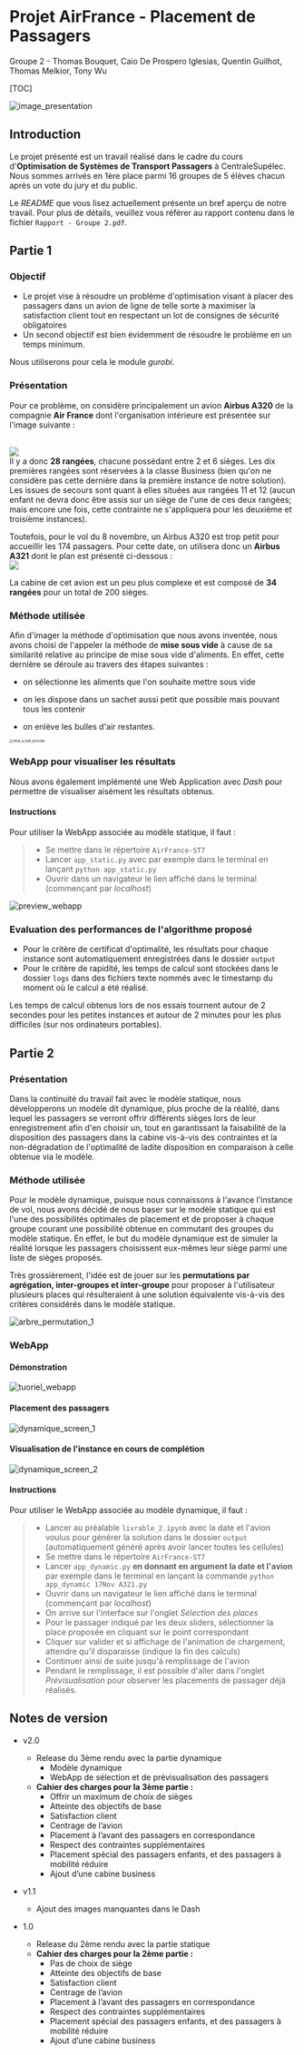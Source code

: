 # Projet AirFrance - Placement de Passagers
Groupe 2 - Thomas Bouquet, Caio De Prospero Iglesias, Quentin Guilhot, Thomas Melkior, Tony Wu

[TOC]

![image_presentation](assets/image_presentation.png)



## Introduction

Le projet présenté est un travail réalisé dans le cadre du cours d'**Optimisation de Systèmes de Transport Passagers** à CentraleSupélec. Nous sommes arrivés en 1ère place parmi 16 groupes de 5 élèves chacun après un vote du jury et du public.

Le *README* que vous lisez actuellement présente un bref aperçu de notre travail. Pour plus de détails, veuillez vous référer au rapport contenu dans le fichier `Rapport - Groupe 2.pdf`.



## Partie 1

### Objectif

- Le projet vise à résoudre un problème d'optimisation visant à placer des passagers dans un avion de ligne de telle sorte à maximiser la satisfaction client tout en respectant un lot de consignes de sécurité obligatoires
- Un second objectif est bien évidemment de résoudre le problème en un temps minimum.



Nous utiliserons pour cela le module *gurobi*.
​
​

### Présentation

Pour ce problème, on considère principalement un avion <strong>Airbus A320</strong> de la compagnie <strong>Air France</strong> dont l'organisation intérieure est présentée sur l'image suivante :

<br>
<img src='cabineA320AF.jpg'>
<br>
Il y a donc <strong>28 rangées</strong>, chacune possédant entre 2 et 6 sièges. Les dix premières rangées sont réservées à la classe Business (bien qu'on ne considère pas cette dernière dans la première instance de notre solution). Les issues de secours sont quant à elles situées aux rangées 11 et 12 (aucun enfant ne devra donc être assis sur un siège de l'une de ces deux rangées; mais encore une fois, cette contrainte ne s'appliquera pour les deuxième et troisième instances).



Toutefois, pour le vol du 8 novembre, un Airbus A320 est trop petit pour accueillir les 174 passagers. Pour cette date, on utilisera donc un <strong>Airbus A321</strong> dont le plan est présenté ci-dessous :
<br>
<img src='cabineA321AF.jpg'>
<br>

La cabine de cet avion est un peu plus complexe et est composé de <strong>34 rangées</strong> pour un total de 200 sièges.



### Méthode utilisée

Afin d'imager la méthode d'optimisation que nous avons inventée, nous avons choisi de l'appeler la méthode de **mise sous vide** à cause de sa similarité relative au principe de mise sous vide d'aliments. En effet, cette dernière se déroule au travers des étapes suivantes :

- on sélectionne les aliments que l'on souhaite mettre sous vide

- on les dispose dans un sachet aussi petit que possible mais pouvant tous les contenir

- on enlève les bulles d'air restantes.

  

<img src="assets/MSV_packed.png" alt="mise_a_vide_principe" style="zoom:40%;" />





### WebApp pour visualiser les résultats

Nous avons également implémenté une Web Application avec *Dash* pour permettre de visualiser aisément les résultats obtenus.



#### Instructions

Pour utiliser la WebApp associée au modèle statique, il faut :

> - Se mettre dans le répertoire `AirFrance-ST7`
> - Lancer `app_static.py` avec par exemple dans le terminal en lançant `python app_static.py`
> - Ouvrir dans un navigateur le lien affiché dans le terminal (commençant par *localhost*)



![preview_webapp](assets/statique_screen_preview.png)



### Evaluation des performances de l'algorithme proposé

- Pour le critère de certificat d'optimalité, les résultats pour chaque instance sont automatiquement enregistrées dans le dossier `output`
- Pour le critère de rapidité, les temps de calcul sont stockées dans le dossier `logs` dans des fichiers texte nommés avec le timestamp du moment où le calcul a été réalisé.



Les temps de calcul obtenus lors de nos essais tournent autour de 2 secondes pour les petites instances et autour de 2 minutes pour les plus difficiles (sur nos ordinateurs portables).





## Partie 2

### Présentation

Dans la continuité du travail fait avec le modèle statique, nous développerons un modèle dit dynamique, plus proche de la réalité, dans lequel les passagers se verront offrir différents sièges lors de leur enregistrement afin d'en choisir un, tout en garantissant la faisabilité de la disposition des passagers dans la cabine vis-à-vis des contraintes et la non-dégradation de l'optimalité de ladite disposition en comparaison à celle obtenue via le modèle.



### Méthode utilisée

Pour le modèle dynamique, puisque nous connaissons à l'avance l'instance de vol, nous avons décidé de nous baser sur le modèle statique qui est l'une des possibilités optimales de placement et de proposer à chaque groupe courant une possibilité obtenue en commutant des groupes du modèle statique. En effet, le but du modèle dynamique est de simuler la réalité lorsque les passagers choisissent eux-mêmes leur siège parmi une liste de sièges proposés.

Très grossièrement, l'idée est de jouer sur les **permutations par agrégation, inter-groupes et inter-groupe** pour proposer à l'utilisateur plusieurs places qui résulteraient à une solution équivalente vis-à-vis des critères considérés dans le modèle statique.

![arbre_permutation_1](assets/arbre_permutation_1.png)







### WebApp

#### Démonstration

![tuoriel_webapp](assets/tuoriel_webapp.gif)



#### Placement des passagers

![dynamique_screen_1](assets/dynamique_screen_1.png)

#### Visualisation de l'instance en cours de complétion

![dynamique_screen_2](assets/dynamique_screen_2.png)



#### Instructions

Pour utiliser le WebApp associée au modèle dynamique, il faut :

> - Lancer au préalable `livrable_2.ipynb` avec la date et l'avion voulus pour générer la solution dans le dossier `output` (automatiquement généré après avoir lancer toutes les cellules)
> - Se mettre dans le répertoire `AirFrance-ST7`
> - Lancer `app_dynamic.py` **en donnant en argument la date et l'avion** par exemple dans le terminal en lançant la commande `python app_dynamic 17Nov A321.py`
> - Ouvrir dans un navigateur le lien affiché dans le terminal (commençant par *localhost*)
> - On arrive sur l'interface sur l'onglet *Sélection des places*
> - Pour le passager indiqué par les deux sliders, sélectionner la place proposée en cliquant sur le point correspondant
> - Cliquer sur valider et si affichage de l'animation de chargement, attendre qu'il disparaisse (indique la fin des calculs)
> - Continuer ainsi de suite jusqu'à remplissage de l'avion
> - Pendant le remplissage, il est possible d'aller dans l'onglet *Prévisualisation* pour observer les placements de passager déjà réalisés.



## Notes de version

- v2.0
  - Release du 3ème rendu avec la partie dynamique
    - Modèle dynamique
    - WebApp de sélection et de prévisualisation des passagers
  - **Cahier des charges pour la 3ème partie :**
    - Offrir un maximum de choix de sièges
    - Atteinte des objectifs de base
    - Satisfaction client
    - Centrage de l’avion
    - Placement à l’avant des passagers en correspondance
    - Respect des contraintes supplémentaires
    - Placement spécial des passagers enfants, et des passagers à
    mobilité réduire
    - Ajout d’une cabine business
  
- v1.1
  - Ajout des images manquantes dans le Dash
- 1.0
  - Release du 2ème rendu avec la partie statique
  - **Cahier des charges pour la 2ème partie :**
    - Pas de choix de siège
    - Atteinte des objectifs de base
    - Satisfaction client
    - Centrage de l’avion
    - Placement à l’avant des passagers en correspondance
    - Respect des contraintes supplémentaires
    - Placement spécial des passagers enfants, et des passagers à mobilité réduire
    - Ajout d’une cabine business